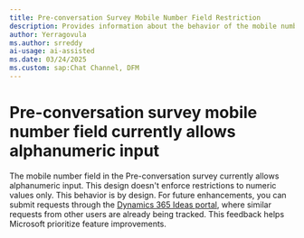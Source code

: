 ```yaml
---
title: Pre-conversation Survey Mobile Number Field Restriction
description: Provides information about the behavior of the mobile number field in a Pre-conversation survey, which currently allows alphanumeric input instead of restricting input to numbers and digits only.
author: Yerragovula
ms.author: srreddy
ai-usage: ai-assisted
ms.date: 03/24/2025
ms.custom: sap:Chat Channel, DFM
---
```

# Pre-conversation survey mobile number field currently allows alphanumeric input

The mobile number field in the Pre-conversation survey currently allows alphanumeric input. This design doesn't enforce restrictions to numeric values only. This behavior is by design. For future enhancements, you can submit requests through the [Dynamics 365 Ideas portal](https://experience.dynamics.com/ideas/), where similar requests from other users are already being tracked. This feedback helps Microsoft prioritize feature improvements.
